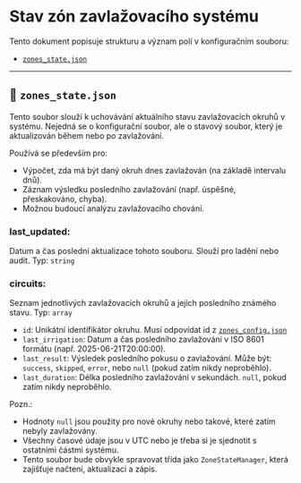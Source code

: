 # Stav zón zavlažovacího systému

Tento dokument popisuje strukturu a význam polí v konfiguračním souboru:

- [`zones_state.json`](./zones_state.json)

---

## 🔧 `zones_state.json`

Tento soubor slouží k uchovávání aktuálního stavu zavlažovacích okruhů v systému. Nejedná se o konfigurační soubor, ale o stavový soubor, který je aktualizován během nebo po zavlažování.

Používá se především pro:
- Výpočet, zda má být daný okruh dnes zavlažován (na základě intervalu dnů).
- Záznam výsledku posledního zavlažování (např. úspěšné, přeskakováno, chyba).
- Možnou budoucí analýzu zavlažovacího chování.

### last_updated:
Datum a čas poslední aktualizace tohoto souboru. Slouží pro ladění nebo audit.
Typ: `string`

### circuits:
Seznam jednotlivých zavlažovacích okruhů a jejich posledního známého stavu.
Typ: `array`

- `id`: Unikátní identifikátor okruhu. Musí odpovídat id z [`zones_config.json`](./../config/zones_config.json)
- `last_irrigation`: Datum a čas posledního zavlažování v ISO 8601 formátu (např. 2025-06-21T20:00:00).
- `last_result`: Výsledek posledního pokusu o zavlažování. Může být: `success`, `skipped`, `error`, nebo `null` (pokud zatím nikdy neproběhlo).
- `last_duration`: Délka posledního zavlažování v sekundách. `null`, pokud zatím nikdy neproběhlo.


Pozn.:
- Hodnoty `null` jsou použity pro nové okruhy nebo takové, které zatím nebyly zavlažovány.
- Všechny časové údaje jsou v UTC nebo je třeba si je sjednotit s ostatními částmi systému.
- Tento soubor bude obvykle spravovat třída jako `ZoneStateManager`, která zajišťuje načtení, aktualizaci a zápis.